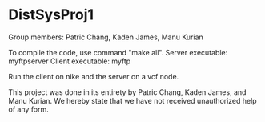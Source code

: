 # DistSysProj1

Group members: Patric Chang, Kaden James, Manu Kurian

To compile the code, use command "make all".
Server executable: myftpserver
Client executable: myftp

Run the client on nike and the server on a vcf node. 

This project was done in its entirety by Patric Chang, Kaden James, 
and Manu Kurian. We hereby state that we have not received unauthorized 
help of any form.
